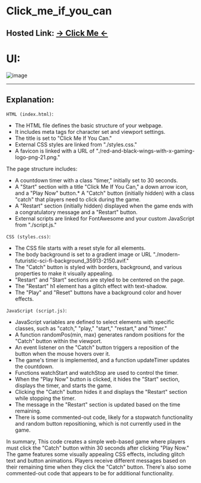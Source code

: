 # Click_me_if_you_can
## Hosted Link: [→ Click Me ←](https://mayankkatheriya.github.io/Click_me_if_you_can/)

# UI:
![image](https://github.com/Mayankkatheriya/Click_me_if_you_can/assets/128832286/2ef84bd6-5e4c-446d-b5a1-a8a75856beae)

---
## Explanation:

`HTML (index.html)`:

* The HTML file defines the basic structure of your webpage.
* It includes meta tags for character set and viewport settings.
* The title is set to "Click Me If You Can."
* External CSS styles are linked from "./styles.css."
* A favicon is linked with a URL of "./red-and-black-wings-with-x-gaming-logo-png-21.png."

The page structure includes:

* A countdown timer with a class "timer," initially set to 30 seconds.
* A "Start" section with a title "Click Me If You Can," a down arrow icon, and a "Play Now" button.* A "Catch" button (initially hidden) with a class "catch" that players need to click during the game.
* A "Restart" section (initially hidden) displayed when the game ends with a congratulatory message and a "Restart" button.
* External scripts are linked for FontAwesome and your custom JavaScript from "./script.js."

`CSS (styles.css)`:

* The CSS file starts with a reset style for all elements.
* The body background is set to a gradient image or URL "./modern-futuristic-sci-fi-background_35913-2150.avif."
* The "Catch" button is styled with borders, background, and various properties to make it visually appealing.
* "Restart" and "Start" sections are styled to be centered on the page.
* The "Restart" h1 element has a glitch effect with text-shadow.
* The "Play" and "Reset" buttons have a background color and hover effects.

`JavaScript (script.js)`:

* JavaScript variables are defined to select elements with specific classes, such as "catch," "play," "start," "restart," and "timer."
* A function randomPos(min, max) generates random positions for the "Catch" button within the viewport.
* An event listener on the "Catch" button triggers a reposition of the button when the mouse hovers over it.
* The game's timer is implemented, and a function updateTimer updates the countdown.
* Functions watchStart and watchStop are used to control the timer.
* When the "Play Now" button is clicked, it hides the "Start" section, displays the timer, and starts the game.
* Clicking the "Catch" button hides it and displays the "Restart" section while stopping the timer.
* The message in the "Restart" section is updated based on the time remaining.
* There is some commented-out code, likely for a stopwatch functionality and random button repositioning, which is not currently used in the game.
  
In summary, This code creates a simple web-based game where players must click the "Catch" button within 30 seconds after clicking "Play Now." The game features some visually appealing CSS effects, including glitch text and button animations. Players receive different messages based on their remaining time when they click the "Catch" button. There's also some commented-out code that appears to be for additional functionality.
